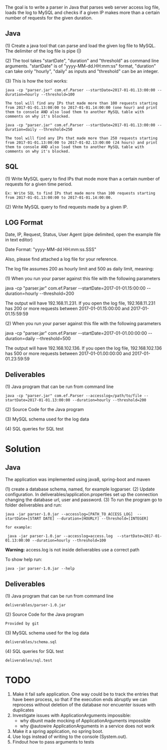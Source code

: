 The goal is to write a parser in Java that parses web server access log file, loads the log to MySQL and checks if a given IP makes more than a certain number of requests for the given duration. 

Java
----

(1) Create a java tool that can parse and load the given log file to MySQL. The delimiter of the log file is pipe (|)

(2) The tool takes "startDate", "duration" and "threshold" as command line arguments. "startDate" is of "yyyy-MM-dd.HH:mm:ss" format, "duration" can take only "hourly", "daily" as inputs and "threshold" can be an integer.

(3) This is how the tool works:

    java -cp "parser.jar" com.ef.Parser --startDate=2017-01-01.13:00:00 --duration=hourly --threshold=100
	
	The tool will find any IPs that made more than 100 requests starting from 2017-01-01.13:00:00 to 2017-01-01.14:00:00 (one hour) and print them to console AND also load them to another MySQL table with comments on why it's blocked.

	java -cp "parser.jar" com.ef.Parser --startDate=2017-01-01.13:00:00 --duration=daily --threshold=250

	The tool will find any IPs that made more than 250 requests starting from 2017-01-01.13:00:00 to 2017-01-02.13:00:00 (24 hours) and print them to console AND also load them to another MySQL table with comments on why it's blocked.


SQL
---

(1) Write MySQL query to find IPs that mode more than a certain number of requests for a given time period.

    Ex: Write SQL to find IPs that made more than 100 requests starting from 2017-01-01.13:00:00 to 2017-01-01.14:00:00.

(2) Write MySQL query to find requests made by a given IP.
 	

LOG Format
----------
Date, IP, Request, Status, User Agent (pipe delimited, open the example file in text editor)

Date Format: "yyyy-MM-dd HH:mm:ss.SSS"

Also, please find attached a log file for your reference. 

The log file assumes 200 as hourly limit and 500 as daily limit, meaning:

(1) 
When you run your parser against this file with the following parameters

java -cp "parser.jar" com.ef.Parser --startDate=2017-01-01.15:00:00 --duration=hourly --threshold=200

The output will have 192.168.11.231. If you open the log file, 192.168.11.231 has 200 or more requests between 2017-01-01.15:00:00 and 2017-01-01.15:59:59

(2) 
When you run your parser against this file with the following parameters

java -cp "parser.jar" com.ef.Parser --startDate=2017-01-01.00:00:00 --duration=daily --threshold=500

The output will have  192.168.102.136. If you open the log file, 192.168.102.136 has 500 or more requests between 2017-01-01.00:00:00 and 2017-01-01.23:59:59


Deliverables
------------

(1) Java program that can be run from command line
	
    java -cp "parser.jar" com.ef.Parser --accesslog=/path/to/file --startDate=2017-01-01.13:00:00 --duration=hourly --threshold=200 

(2) Source Code for the Java program

(3) MySQL schema used for the log data

(4) SQL queries for SQL test

Solution
========

Java
----
The application was implemented using java8, spring-boot and maven

(1) create a database schema, named, for example logparser.
(2) Update configuration. In deliverables/application.properties set up the connection changing the database url, user and password.
(3) To run the program go to folder deliverables and run:

    java -jar parser-1.0.jar --accesslog=[PATH_TO_ACCESS_LOG]  --startDate=[START DATE] --duration=[HOURLY] --threshold=[INTEGER]
    
    for example: 
    
     java -jar parser-1.0.jar --accesslog=access.log  --startDate=2017-01-01.13:00:00 --duration=hourly --threshold=100
     
**Warning:** access.log is not inside deliverables use a correct path

To show help run:

    java -jar parser-1.0.jar --help

                
Deliverables
------------

(1) Java program that can be run from command line
	
	deliverables/parser-1.0.jar
   
(2) Source Code for the Java program

    Provided by git

(3) MySQL schema used for the log data

    deliverables/schema.sql

(4) SQL queries for SQL test   
 	
 	deliverables/sql.test
 	
TODO
========

1. Make it fail safe application. One way could be to track the entries that have been process, so that if the execution ends abruptly we can reprocess without deletion of the database nor encuenter issues with duplicates<br/>
2. Investigate issues with ApplicationArguments impossible:<br/>
   - why dbunit made mocking of ApplicationArguments impossible
   - why @autowire ApplicationArguments in a service does not work
3. Make it a spring application, no spring boot. 
4. Use logs instead of writing to the console (System.out).<br/>
5. Findout how to pass arguments to tests<br/>